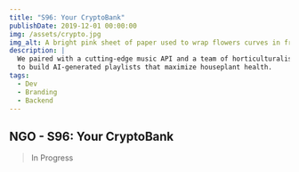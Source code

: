 ```yaml
---
title: "S96: Your CryptoBank"
publishDate: 2019-12-01 00:00:00
img: /assets/crypto.jpg
img_alt: A bright pink sheet of paper used to wrap flowers curves in front of rich blue background
description: |
  We paired with a cutting-edge music API and a team of horticulturalists
  to build AI-generated playlists that maximize houseplant health.
tags:
  - Dev
  - Branding
  - Backend
---
```

## NGO - S96: Your CryptoBank

> In Progress